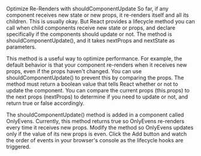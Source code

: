 Optimize Re-Renders with shouldComponentUpdate
So far, if any component receives new state or new props, it re-renders itself and all its children. This is usually okay. But React provides a lifecycle method you can call when child components receive new state or props, and declare specifically if the components should update or not. The method is shouldComponentUpdate(), and it takes nextProps and nextState as parameters.

This method is a useful way to optimize performance. For example, the default behavior is that your component re-renders when it receives new props, even if the props haven't changed. You can use shouldComponentUpdate() to prevent this by comparing the props. The method must return a boolean value that tells React whether or not to update the component. You can compare the current props (this.props) to the next props (nextProps) to determine if you need to update or not, and return true or false accordingly.

The shouldComponentUpdate() method is added in a component called OnlyEvens. Currently, this method returns true so OnlyEvens re-renders every time it receives new props. Modify the method so OnlyEvens updates only if the value of its new props is even. Click the Add button and watch the order of events in your browser's console as the lifecycle hooks are triggered.

